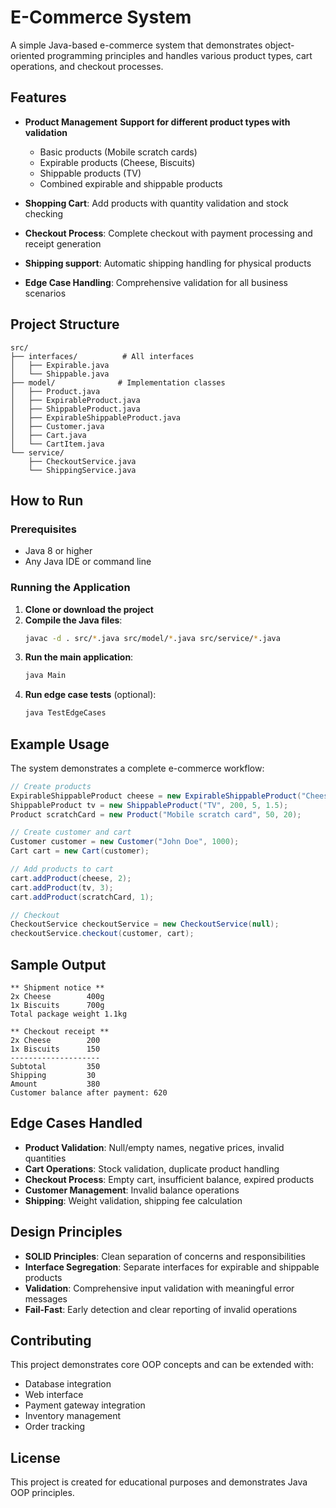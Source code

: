 # E-Commerce System

A simple Java-based e-commerce system that demonstrates object-oriented programming principles and handles various product types, cart operations, and checkout processes.

## Features

- **Product Management**
**Support for different product types with validation**
  - Basic products (Mobile scratch cards)
  - Expirable products (Cheese, Biscuits)
  - Shippable products (TV)
  - Combined expirable and shippable products

- **Shopping Cart**: Add products with quantity validation and stock checking
- **Checkout Process**: Complete checkout with payment processing and receipt generation
- **Shipping support**: Automatic shipping handling for physical products
- **Edge Case Handling**: Comprehensive validation for all business scenarios

## Project Structure

```
src/
├── interfaces/          # All interfaces
│   ├── Expirable.java
│   └── Shippable.java
├── model/              # Implementation classes
│   ├── Product.java
│   ├── ExpirableProduct.java
│   ├── ShippableProduct.java
│   ├── ExpirableShippableProduct.java
│   ├── Customer.java
│   ├── Cart.java
│   └── CartItem.java
└── service/
    ├── CheckoutService.java
    └── ShippingService.java
```

## How to Run

### Prerequisites
- Java 8 or higher
- Any Java IDE or command line

### Running the Application

1. **Clone or download the project**
2. **Compile the Java files**:
   ```bash
   javac -d . src/*.java src/model/*.java src/service/*.java
   ```
3. **Run the main application**:
   ```bash
   java Main
   ```
4. **Run edge case tests** (optional):
   ```bash
   java TestEdgeCases
   ```

## Example Usage

The system demonstrates a complete e-commerce workflow:

```java
// Create products
ExpirableShippableProduct cheese = new ExpirableShippableProduct("Cheese", 100, 10, expiryDate, 0.4);
ShippableProduct tv = new ShippableProduct("TV", 200, 5, 1.5);
Product scratchCard = new Product("Mobile scratch card", 50, 20);

// Create customer and cart
Customer customer = new Customer("John Doe", 1000);
Cart cart = new Cart(customer);

// Add products to cart
cart.addProduct(cheese, 2);
cart.addProduct(tv, 3);
cart.addProduct(scratchCard, 1);

// Checkout
CheckoutService checkoutService = new CheckoutService(null);
checkoutService.checkout(customer, cart);
```

## Sample Output

```
** Shipment notice **
2x Cheese        400g
1x Biscuits      700g
Total package weight 1.1kg

** Checkout receipt **
2x Cheese        200
1x Biscuits      150
--------------------
Subtotal         350
Shipping         30
Amount           380
Customer balance after payment: 620
```

## Edge Cases Handled

- **Product Validation**: Null/empty names, negative prices, invalid quantities
- **Cart Operations**: Stock validation, duplicate product handling
- **Checkout Process**: Empty cart, insufficient balance, expired products
- **Customer Management**: Invalid balance operations
- **Shipping**: Weight validation, shipping fee calculation

## Design Principles

- **SOLID Principles**: Clean separation of concerns and responsibilities
- **Interface Segregation**: Separate interfaces for expirable and shippable products
- **Validation**: Comprehensive input validation with meaningful error messages
- **Fail-Fast**: Early detection and clear reporting of invalid operations

## Contributing

This project demonstrates core OOP concepts and can be extended with:
- Database integration
- Web interface
- Payment gateway integration
- Inventory management
- Order tracking

## License

This project is created for educational purposes and demonstrates Java OOP principles. 